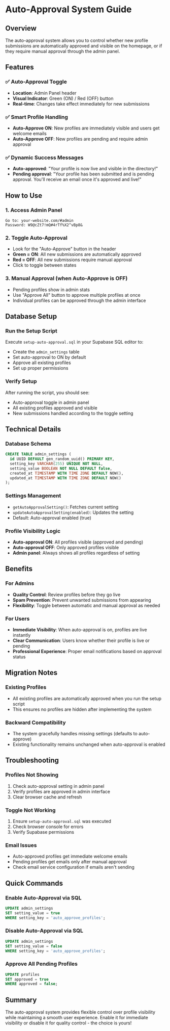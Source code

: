 # Auto-Approval System Guide

## Overview
The auto-approval system allows you to control whether new profile submissions are automatically approved and visible on the homepage, or if they require manual approval through the admin panel.

## Features

### ✅ **Auto-Approval Toggle**
- **Location**: Admin Panel header
- **Visual Indicator**: Green (ON) / Red (OFF) button
- **Real-time**: Changes take effect immediately for new submissions

### ✅ **Smart Profile Handling**
- **Auto-Approve ON**: New profiles are immediately visible and users get welcome emails
- **Auto-Approve OFF**: New profiles are pending and require admin approval

### ✅ **Dynamic Success Messages**
- **Auto-approved**: "Your profile is now live and visible in the directory!"
- **Pending approval**: "Your profile has been submitted and is pending approval. You'll receive an email once it's approved and live!"

## How to Use

### 1. **Access Admin Panel**
```
Go to: your-website.com/#admin
Password: W9@cZt7!mQ#4rTf%X2^vBp8&
```

### 2. **Toggle Auto-Approval**
- Look for the "Auto-Approve" button in the header
- **Green = ON**: All new submissions are automatically approved
- **Red = OFF**: All new submissions require manual approval
- Click to toggle between states

### 3. **Manual Approval (when Auto-Approve is OFF)**
- Pending profiles show in admin stats
- Use "Approve All" button to approve multiple profiles at once
- Individual profiles can be approved through the admin interface

## Database Setup

### **Run the Setup Script**
Execute `setup-auto-approval.sql` in your Supabase SQL editor to:
- Create the `admin_settings` table
- Set auto-approval to ON by default
- Approve all existing profiles
- Set up proper permissions

### **Verify Setup**
After running the script, you should see:
- Auto-approval toggle in admin panel
- All existing profiles approved and visible
- New submissions handled according to the toggle setting

## Technical Details

### **Database Schema**
```sql
CREATE TABLE admin_settings (
  id UUID DEFAULT gen_random_uuid() PRIMARY KEY,
  setting_key VARCHAR(255) UNIQUE NOT NULL,
  setting_value BOOLEAN NOT NULL DEFAULT false,
  created_at TIMESTAMP WITH TIME ZONE DEFAULT NOW(),
  updated_at TIMESTAMP WITH TIME ZONE DEFAULT NOW()
);
```

### **Settings Management**
- `getAutoApprovalSetting()`: Fetches current setting
- `updateAutoApprovalSetting(enabled)`: Updates the setting
- Default: Auto-approval enabled (true)

### **Profile Visibility Logic**
- **Auto-approval ON**: All profiles visible (approved and pending)
- **Auto-approval OFF**: Only approved profiles visible
- **Admin panel**: Always shows all profiles regardless of setting

## Benefits

### **For Admins**
- **Quality Control**: Review profiles before they go live
- **Spam Prevention**: Prevent unwanted submissions from appearing
- **Flexibility**: Toggle between automatic and manual approval as needed

### **For Users**
- **Immediate Visibility**: When auto-approval is on, profiles are live instantly
- **Clear Communication**: Users know whether their profile is live or pending
- **Professional Experience**: Proper email notifications based on approval status

## Migration Notes

### **Existing Profiles**
- All existing profiles are automatically approved when you run the setup script
- This ensures no profiles are hidden after implementing the system

### **Backward Compatibility**
- The system gracefully handles missing settings (defaults to auto-approve)
- Existing functionality remains unchanged when auto-approval is enabled

## Troubleshooting

### **Profiles Not Showing**
1. Check auto-approval setting in admin panel
2. Verify profiles are approved in admin interface
3. Clear browser cache and refresh

### **Toggle Not Working**
1. Ensure `setup-auto-approval.sql` was executed
2. Check browser console for errors
3. Verify Supabase permissions

### **Email Issues**
- Auto-approved profiles get immediate welcome emails
- Pending profiles get emails only after manual approval
- Check email service configuration if emails aren't sending

## Quick Commands

### **Enable Auto-Approval via SQL**
```sql
UPDATE admin_settings 
SET setting_value = true 
WHERE setting_key = 'auto_approve_profiles';
```

### **Disable Auto-Approval via SQL**
```sql
UPDATE admin_settings 
SET setting_value = false 
WHERE setting_key = 'auto_approve_profiles';
```

### **Approve All Pending Profiles**
```sql
UPDATE profiles 
SET approved = true 
WHERE approved = false;
```

## Summary

The auto-approval system provides flexible control over profile visibility while maintaining a smooth user experience. Enable it for immediate visibility or disable it for quality control - the choice is yours!